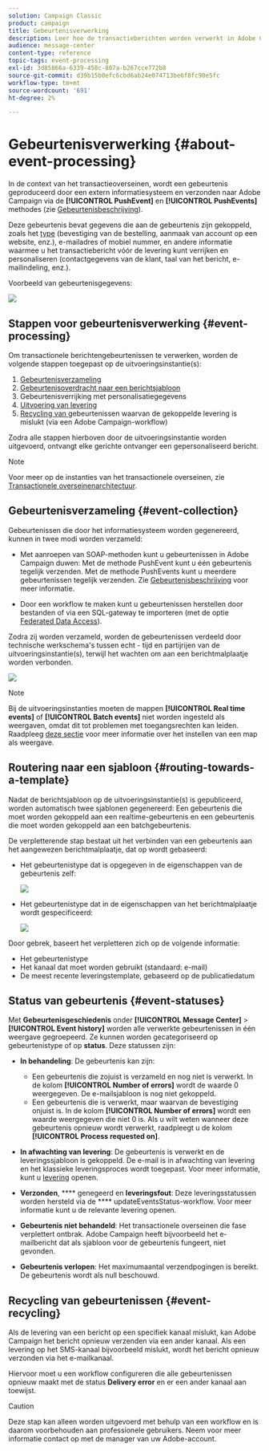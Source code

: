 ```yaml
---
solution: Campaign Classic
product: campaign
title: Gebeurtenisverwerking
description: Leer hoe de transactieberichten worden verwerkt in Adobe Campaign Classic.
audience: message-center
content-type: reference
topic-tags: event-processing
exl-id: 3d85866a-6339-458c-807a-b267cce772b8
source-git-commit: d39b15b0efc6cbd6ab24e074713be6f8fc90e5fc
workflow-type: tm+mt
source-wordcount: '691'
ht-degree: 2%

---
```


# Gebeurtenisverwerking {#about-event-processing}

In de context van het transactieoverseinen, wordt een gebeurtenis geproduceerd door een extern informatiesysteem en verzonden naar Adobe Campaign via de **[!UICONTROL PushEvent]** en **[!UICONTROL PushEvents]** methodes (zie [Gebeurtenisbeschrijving](../../message-center/using/event-description.md)).

Deze gebeurtenis bevat gegevens die aan de gebeurtenis zijn gekoppeld, zoals het [type](../../message-center/using/creating-event-types.md) (bevestiging van de bestelling, aanmaak van account op een website, enz.), e-mailadres of mobiel nummer, en andere informatie waarmee u het transactiebericht vóór de levering kunt verrijken en personaliseren (contactgegevens van de klant, taal van het bericht, e-mailindeling, enz.).

Voorbeeld van gebeurtenisgegevens:

![](assets/messagecenter_events_request_001.png)
## Stappen voor gebeurtenisverwerking {#event-processing}

Om transactionele berichtengebeurtenissen te verwerken, worden de volgende stappen toegepast op de uitvoeringsinstantie(s):

1. [Gebeurtenisverzameling](#event-collection)
1. [Gebeurtenisoverdracht naar een berichtsjabloon](#routing-towards-a-template)
1. Gebeurtenisverrijking met personalisatiegegevens
1. [Uitvoering van levering](../../message-center/using/delivery-execution.md)
1. [Recycling van ](#event-recycling) gebeurtenissen waarvan de gekoppelde levering is mislukt (via een Adobe Campaign-workflow)

Zodra alle stappen hierboven door de uitvoeringsinstantie worden uitgevoerd, ontvangt elke gerichte ontvanger een gepersonaliseerd bericht.

>[!NOTE]
>
>Voor meer op de instanties van het transactionele overseinen, zie [Transactionele overseinenarchitectuur](../../message-center/using/transactional-messaging-architecture.md).


## Gebeurtenisverzameling {#event-collection}

Gebeurtenissen die door het informatiesysteem worden gegenereerd, kunnen in twee modi worden verzameld:

* Met aanroepen van SOAP-methoden kunt u gebeurtenissen in Adobe Campaign duwen: Met de methode PushEvent kunt u één gebeurtenis tegelijk verzenden. Met de methode PushEvents kunt u meerdere gebeurtenissen tegelijk verzenden. Zie [Gebeurtenisbeschrijving](../../message-center/using/event-description.md) voor meer informatie.

* Door een workflow te maken kunt u gebeurtenissen herstellen door bestanden of via een SQL-gateway te importeren (met de optie [Federated Data Access](../../installation/using/about-fda.md)).

Zodra zij worden verzameld, worden de gebeurtenissen verdeeld door technische werkschema&#39;s tussen echt - tijd en partijrijen van de uitvoeringsinstantie(s), terwijl het wachten om aan een berichtmalplaatje worden verbonden.

![](assets/messagecenter_events_queues_001.png)

>[!NOTE]
>
>Bij de uitvoeringsinstanties moeten de mappen **[!UICONTROL Real time events]** of **[!UICONTROL Batch events]** niet worden ingesteld als weergaven, omdat dit tot problemen met toegangsrechten kan leiden. Raadpleeg [deze sectie](../../platform/using/access-management-folders.md) voor meer informatie over het instellen van een map als weergave.

## Routering naar een sjabloon {#routing-towards-a-template}

Nadat de berichtsjabloon op de uitvoeringsinstantie(s) is gepubliceerd, worden automatisch twee sjablonen gegenereerd: Een gebeurtenis die moet worden gekoppeld aan een realtime-gebeurtenis en een gebeurtenis die moet worden gekoppeld aan een batchgebeurtenis.

De verpletterende stap bestaat uit het verbinden van een gebeurtenis aan het aangewezen berichtmalplaatje, dat op wordt gebaseerd:

* Het gebeurtenistype dat is opgegeven in de eigenschappen van de gebeurtenis zelf:

   ![](assets/messagecenter_event_type_001.png)

* Het gebeurtenistype dat in de eigenschappen van het berichtmalplaatje wordt gespecificeerd:

   ![](assets/messagecenter_event_type_002.png)

Door gebrek, baseert het verpletteren zich op de volgende informatie:

* Het gebeurtenistype
* Het kanaal dat moet worden gebruikt (standaard: e-mail)
* De meest recente leveringstemplate, gebaseerd op de publicatiedatum

## Status van gebeurtenis {#event-statuses}

Met **Gebeurtenisgeschiedenis** onder **[!UICONTROL Message Center]** > **[!UICONTROL Event history]** worden alle verwerkte gebeurtenissen in één weergave gegroepeerd. Ze kunnen worden gecategoriseerd op gebeurtenistype of op **status**. Deze statussen zijn:

* **In behandeling**: De gebeurtenis kan zijn:

   * Een gebeurtenis die zojuist is verzameld en nog niet is verwerkt. In de kolom **[!UICONTROL Number of errors]** wordt de waarde 0 weergegeven. De e-mailsjabloon is nog niet gekoppeld.
   * Een gebeurtenis die is verwerkt, maar waarvan de bevestiging onjuist is. In de kolom **[!UICONTROL Number of errors]** wordt een waarde weergegeven die niet 0 is. Als u wilt weten wanneer deze gebeurtenis opnieuw wordt verwerkt, raadpleegt u de kolom **[!UICONTROL Process requested on]**.

* **In afwachting van levering**: De gebeurtenis is verwerkt en de leveringssjabloon is gekoppeld. De e-mail is in afwachting van levering en het klassieke leveringsproces wordt toegepast. Voor meer informatie, kunt u [levering](../../delivery/using/about-message-tracking.md) openen.
* **Verzonden**,  **** genegeerd en  **leveringsfout**: Deze leveringsstatussen worden hersteld via de  **** updateEventsStatus-workflow. Voor meer informatie kunt u de relevante levering openen.
* **Gebeurtenis niet behandeld**: Het transactionele overseinen die fase verplettert ontbrak. Adobe Campaign heeft bijvoorbeeld het e-mailbericht dat als sjabloon voor de gebeurtenis fungeert, niet gevonden.
* **Gebeurtenis verlopen**: Het maximumaantal verzendpogingen is bereikt. De gebeurtenis wordt als null beschouwd.

## Recycling van gebeurtenissen {#event-recycling}

Als de levering van een bericht op een specifiek kanaal mislukt, kan Adobe Campaign het bericht opnieuw verzenden via een ander kanaal. Als een levering op het SMS-kanaal bijvoorbeeld mislukt, wordt het bericht opnieuw verzonden via het e-mailkanaal.

Hiervoor moet u een workflow configureren die alle gebeurtenissen opnieuw maakt met de status **Delivery error** en er een ander kanaal aan toewijst.

>[!CAUTION]
>
>Deze stap kan alleen worden uitgevoerd met behulp van een workflow en is daarom voorbehouden aan professionele gebruikers. Neem voor meer informatie contact op met de manager van uw Adobe-account.